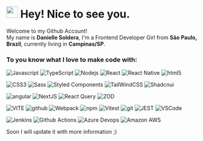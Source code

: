 <h1><img src="https://emojis.slackmojis.com/emojis/images/1531849430/4246/blob-sunglasses.gif?1531849430" width="30"/> Hey! Nice to see you.</h1>

<p>Welcome to my Github Account! </br> My name is <strong>Danielle Soldera</strong>, I'm a Frontend Developer Girl from <b> São Paulo, Brazil</b>, currently living in <b>Campinas/SP</b>. </p>

<h3>To you know what I love to make code with:</h3>
<p>
  <img alt="Javascript" src="https://img.shields.io/badge/JavaScript-323330?style=for-the-badge&logo=javascript&logoColor=F7DF1E" />
  <img alt="TypeScript" src="https://img.shields.io/badge/TypeScript-007ACC?style=for-the-badge&logo=typescript&logoColor=white" />
  <img alt="Nodejs" src="https://img.shields.io/badge/node.js-6DA55F?style=for-the-badge&logo=node.js&logoColor=white" />
  <img alt="React" src="https://img.shields.io/badge/react-%2320232a.svg?style=for-the-badge&logo=react&logoColor=%2361DAFB" />
  <img alt="React Native" src="https://img.shields.io/badge/React_Native-20232A?style=for-the-badge&logo=react&logoColor=61DAFB" />
  <img alt="html5" src="https://img.shields.io/badge/HTML5-E34F26?style=for-the-badge&logo=html5&logoColor=white" />
</p>
<p>
  <img alt="CSS3" src="https://img.shields.io/badge/CSS3-1572B6?style=for-the-badge&logo=css3&logoColor=white" />
  <img alt="Sass" src="https://img.shields.io/badge/SASS-hotpink.svg?style=for-the-badge&logo=SASS&logoColor=white" />
  <img alt="Styled Components" src="https://img.shields.io/badge/styled--components-DB7093?style=for-the-badge&logo=styled-components&logoColor=white" />
  <img alt="TailWindCSS" src="https://img.shields.io/badge/Tailwind_CSS-38B2AC?style=for-the-badge&logo=tailwind-css&logoColor=white" />
  <img alt="Shadcnui" src="https://img.shields.io/badge/shadcn%2Fui-000000?style=for-the-badge&logo=shadcnui&logoColor=white" />
</p>
<p>
  <img alt="angular" src="https://img.shields.io/badge/Angular-DD0031?style=for-the-badge&logo=angular&logoColor=white" />
  <img alt="NextJS" src="https://img.shields.io/badge/Next-black?style=for-the-badge&logo=next.js&logoColor=white" /> 
  <img alt="React Query" src="https://img.shields.io/badge/React_Query-FF4154?style=for-the-badge&logo=ReactQuery&logoColor=white" />
  <img alt="ZOD" src="https://img.shields.io/badge/Zod-000000?style=for-the-badge&logo=zod&logoColor=3068B7" />
</p>
<p>
   <img alt="VITE" src="https://img.shields.io/badge/Vite-B73BFE?style=for-the-badge&logo=vite&logoColor=FFD62E" />
   <img alt="github" src="https://img.shields.io/badge/GitHub-100000?style=for-the-badge&logo=github&logoColor=white" />
   <img alt="Webpack" src="https://img.shields.io/badge/Webpack-8DD6F9?style=for-the-badge&logo=Webpack&logoColor=white" />
   <img alt="npm" src="https://img.shields.io/badge/npm-CB3837?style=for-the-badge&logo=npm&logoColor=white" />
   <img alt="Vitest" src="https://img.shields.io/badge/Vitest-%236E9F18?style=for-the-badge&logo=Vitest&logoColor=%23fcd703" />
   <img alt="git" src="https://img.shields.io/badge/GIT-E44C30?style=for-the-badge&logo=git&logoColor=white" />
   <img alt="JEST" src="https://img.shields.io/badge/Jest-C21325?style=for-the-badge&logo=jest&logoColor=white" />
   <img alt="VSCode" src="https://img.shields.io/badge/VSCode-0078D4?style=for-the-badge&logo=visual%20studio%20code&logoColor=white" />
</p>
<p>
  <img alt="Jenkins" src="https://img.shields.io/badge/Jenkins-D24939?style=for-the-badge&logo=Jenkins&logoColor=white" />
  <img alt="Github Actions" src="https://img.shields.io/badge/Github%20Actions-282a2e?style=for-the-badge&logo=githubactions&logoColor=367cfe" />
  <img alt="Azure Devops" src="https://img.shields.io/badge/Azure_DevOps-0078D7?style=for-the-badge&logo=azure-devops&logoColor=white" />
  <img alt="Amazon AWS" src="https://img.shields.io/badge/Amazon_AWS-FF9900?style=for-the-badge&logo=amazonaws&logoColor=whit" />
</p>

<span>Soon I will update it with more information ;)</span>

